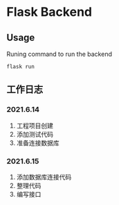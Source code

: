 # Flask Backend

## Usage

Runing command to run the backend
```shell
flask run
```

## 工作日志

### 2021.6.14

1. 工程项目创建
2. 添加测试代码
3. 准备连接数据库


### 2021.6.15

1. 添加数据库连接代码
2. 整理代码
3. 编写接口
